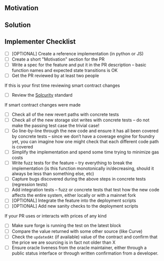 ## Motivation

<!--
Explain the context and why you're making that change. What is the problem
you're trying to solve? In some cases there is not a problem and this can be
thought of as being the motivation for your change.
-->

## Solution

<!--
Summarize the solution and provide any necessary context needed to understand
the code change.
-->

## Implementer Checklist

<!--
Fill out the checklist below as applicable to your change. Bug fixes and new features must 
check off all of the required items.
-->

- [ ]  [OPTIONAL] Create a reference implementation (in python or JS)
- [ ]  Create a short "Motivation" section for the PR
- [ ]  Write a spec for the feature and put it in the PR description – basic function names and expected state transitions is OK
- [ ]  Get the PR reviewed by at least two people

If this is your first time reviewing smart contract changes
- [ ]  Review the [Solcurity](https://github.com/Rari-Capital/solcurity) standard


If smart contract changes were made
- [ ]  Check all of the new revert paths with concrete tests
- [ ]  Check all of the new storage slot writes with concrete tests – do not make the passing test case the trivial case!
- [ ]  Go line-by-line through the new code and ensure it has all been covered by concrete tests – since we don’t have a coverage engine for foundry yet, you can imagine how one might check that each different code path is covered
- [ ]  Simplify the implementation and spend some time trying to minimize gas costs
- [ ]  Write fuzz tests for the feature – try everything to break the implementation (is this function monotonically in/decreasing, should it always be less than something else, etc)
- [ ]  Capture bugs discovered during the above steps in concrete tests (regression tests)
- [ ]  Add integration tests – fuzz or concrete tests that test how the new code affects the entire system, either locally or with a mainnet fork
- [ ]  [OPTIONAL] Integrate the feature into the deployment scripts
- [ ]  [OPTIONAL] Add new sanity checks to the deployment scripts

If your PR uses or interacts with prices of any kind
- [ ] Make sure forge is running the test on the latest block
- [ ] Compare the value returned with some other source (like Curve)
- [ ] Check the `updatedAt` (if available) value of the contract and confirm that the price we are sourcing is in fact not older than X
- [ ] Ensure oracle liveness from the oracle maintainer, either through a public status interface or through written confirmation from a developer.